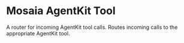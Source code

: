 # Mosaia AgentKit Tool
A router for incoming AgentKit tool calls. Routes incoming calls to the appropriate AgentKit tool.
